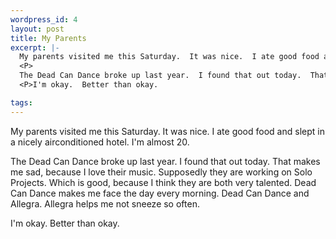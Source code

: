 ```yaml
--- 
wordpress_id: 4
layout: post
title: My Parents
excerpt: |-
  My parents visited me this Saturday.  It was nice.  I ate good food and slept in a nicely airconditioned hotel.  I'm almost 20.
  <P>
  The Dead Can Dance broke up last year.  I found that out today.  That makes me sad, because I love their music.  Supposedly they are working on Solo Projects.  Which is good, because I think they are both very talented.  Dead Can Dance makes me face the day every morning.  Dead Can Dance and Allegra.  Allegra helps me not sneeze so often.
  <P>I'm okay.  Better than okay.

tags: 
---
```


My parents visited me this Saturday.  It was nice.  I ate good food and slept in a nicely airconditioned hotel.  I'm almost 20.
<P>
The Dead Can Dance broke up last year.  I found that out today.  That makes me sad, because I love their music.  Supposedly they are working on Solo Projects.  Which is good, because I think they are both very talented.  Dead Can Dance makes me face the day every morning.  Dead Can Dance and Allegra.  Allegra helps me not sneeze so often.
<P>I'm okay.  Better than okay.
